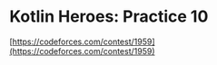 # Kotlin Heroes: Practice 10
[https://codeforces.com/contest/1959](https://codeforces.com/contest/1959)

